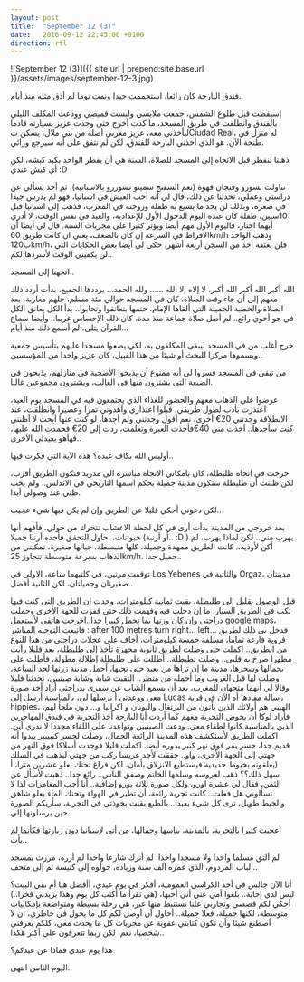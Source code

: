 ```yaml
---
layout: post
title:  "September 12 (3)"
date:   2016-09-12 22:43:00 +0100
direction: rtl
---
```


![September 12 (3)]({{ site.url | prepend:site.baseurl }}/assets/images/september-12-3.jpg)

فندق البارحة كان رائعا، استحممت جيدا ونمت نوما لم أذق مثله منذ أيام..

إسيقظت قبل طلوع الشمس، جمعت ملابسي ولبست قميصي وودعت المكلف الليلي بالفندق وانطلقت في طريق المسجد، ما كدت أخرج حتى وجدت عزيز بسيارته قادما ليأخذني معه، عزيز مغربي أصله من بني ملال، يسكن بCiudad Real، له منزل في طنجة الآن. هو الذي أخذني البارحة للفندق، لكن لم نتفق على أنه سيرجع ورائي.

ذهبنا لنفطر قبل الاتجاه إلى المسجد للصلاة، السنة هي أن يفطر الواحد بكبد كبشه، لكن أي كبش عندي :D

تناولت تشورو وفنجان قهوة (نعم السفنج سميتو تشوررو بالاسبانية)، ثم أخذ يسألي عن دراستي وعملي، تحدثنا عن ذلك، قال لي أنه أحب العيش في اسبانيا، فهو لم يدرس جيدا في صغره، وبذلك لن يجد ما يشبع به طفله وزوجته في المغرب، فذهب إلى اسبانيا قبل 10سنين، طفله كان عنده اليوم الدخول الأول للإعدادية، والعيد في نفس الوقت، لا أدري أيهما اختار، فاليوم الأول مهم أيضا ويؤثر كثيرا على مجريات السنة. قال لي أيضا أن الافراط في السرعة إن كان بالضعف، يعني ان كانت طريق 60km/h وذهب الواحد ب120km/h، فلن يعتقه أحد من السجن أربعة أشهر، حكى لي أيضا بعض الحكايات التي لن يكفيني الوقت لأسردها لكم..

اتجهنا إلى المسجد..

الله أكبر الله أكبر الله أكبر، لا إلاه إلا الله ...... ولله الحمد... يرددها الجميع، بدأت أردد ذلك معهم إلى أن جاء وقت الصلاة، كان في المسجد حوالي مئة مسلم، جلهم مغاربة، بعد الصلاة والخطبة الجميلة التي ألقاها الإمام، ختمها بتعانقوا وتحابوا.. بدأ الكل يعانق الكل في جو أخوي رائع.. لم أصل صلاة جماعة منذ مدة، كان ذلك الإحساس غريبا.. وأيضا سماع القرآن يتلى، لم أسمع ذلك منذ أيام...

خرج أغلب من في المسجد ليبقى المكلفون به، لكي يضعوا مسجدا عليهم بتأسيس جمعية ويسموها مركزا للبحث أو شيئا من هذا القبيل، كان عزيز واحدا من المؤسسين..

من تبقى في المسجد فسروا لي أنه ممنوع أن يذبحوا الأضحية في منازلهم، يذبحون في الضيعة التي يشترون منها في الغالب، ويشترون مجموعين غالبا..

عرضوا علي الذهاب معهم والحضور للغذاء الذي يجتمعون فيه في المسجد يوم العيد، اعتذرت بأدب لطول طريقي، قبلوا اعتذاري وأهدوني تمرا وعصيرا وانطلقت، عند الانطلاقة وجدتني 20€ أخرى، نعم أقول وجدتني ولم أجدها، لو كنت عنها أبحث لا أظنني كنت سأجدها.. أخذت مني 40€فأخذت العبرة وتعلمت، ردت إلي 20€ فحمدت الله عليها، فهاهو يعيدلي الأخرى..

أوليس الله بكاف عبده؟ هذه الآية التي فكرت فيها..

خرجت في اتجاه طليطلة، كان بامكاني الاتجاه مباشرة الى مدريد فتكون الطريق أقرب، لكن ظننت أن طليطلة ستكون مدينة جميلة بحكم اسمها التاريخي في الاندلس.. ولم يخب ظني عند وصولي أبدا.

لكن دعوني أحكي قليلا عن الطريق وإن لم يكن فيها شيء عجيب..

بعد خروجي من المدينة بدأت أرى في كل لحظة الاعشاب تتحرك من حولي، فأفهم أنها حيوانات، احاول التحقق فأجده أرنبا جميلا (أو أرنبة.. :D ) يهرب مني.. لكن لماذا يهرب، لم أكن لأوذيه.. كانت الطريق ممهدة وجميلة، كلها منبسطة، جبالها صغيرة، تمكنني من الذهاب بسرعة متوسطة تتجاوز 25km/h، جميل جدا..

توقفت مرتين، في كلتيهما ساعة، الاولى في Los Yebenes والثانية في Orgaz، مدينتان صغيرتان وجميلتان، لكن الثانية أفضل..

قبل الوصول بقليل إلى طليطلة، بقيت ثمانية كيلومترات، وجدت ان الطريق التي كنت فيها تكب في الطريق السيار، ما إن دخلت فيه وفهمت ذلك حتى قفزت للجهة الأخرى وحملت دراجتي وإن كان وزنها بما تحمل كبيرا جدا..اخرجت هاتفي لأستعمل google maps، فاتبعت التوجيه المباشر : after 100 metres turn right... left... فدخل بي ذلك لطريق قروية فارغة تماما، مسلفة خمسة كيلومترات، أخاف على عجلات دراجتي من هذا للنوع من الطريق.. اكملت حتى وصلت لطريق ثانوية مجهزة تأخذ إلى طليطلة، بعد قليلا رأيت مظهرا صرخ به قلبي.. وصلت لطيطلة.. أطللت على طليطلة إطلالة مطولة، فأطلت علي بجمالها وسحرها، مدينة ما إن تراها من بعيد حتى تحبها، أجمل مدينة زرتها لحد الساعة، وصلت لها قبل الغروب وما أجمله من منظر.. التقيت شابة وشابة صينيين، تحدثنا قليلا وقالا لي أنهما متجهان للمغرب، بعد أن ىسمع الشاب عن سفري بدراجتي أراد أخذ صورة معي ووعدني أ يرسلها لي، بالمناسبة أرسل إلي Lucas رسالة مفادها أه الآن في قرية hippies، الهيبي هم أولائك الذين يأتون من البرتغال واليونان و اكرانيا و... دون ملجأ لهم، فأراد لوكا أن يخوض التجربة معهم كما أردت أنا البارحة أخذ التجربة في فندق المهاجرين الذين بالمناسبة كانوا لطفاء معي. ودعت الصينيين وتواعدنا على اللقاء مجددا لا ندري أين. اكملت الطريق لأستكشف هذه المدينة الرائعة الجمال، وصلت لجسر كبيييير يبدوا أنه قديم جدا، جسر يمر فوق نهر كبير بدوره أيضا. اكملت قليلا فوجدت أسلاكا فوق النهر من جهتي إلى الجهة الأخرى، واو.. حققت لأجد عريسا ركب من جهتي ليذهب في السلك (يعلقونه بخيوط حديدية فيستطيع الانزلاق بأمان، لكن فراغ تحتك بعلو عشرين مترا، أ سهل ذلك؟؟ ذهب لعروسه وسلمها الخاتم وصفق الناس.. رائع جدا.. ذهبت لأسأل عن الثمن، فقال لي عشرة اورو، ولكل صورة ثلاثة يورو إضافية.. أنا أحب المغامرات لذا لا تسألوني هل فعلت.. كانت تجربة رائعة، أن تطير في الهواء وتحتك الماء بعلو شاهق والخيط طويل، ترى كل شيء بعيدا.. بالطبع بقيت بخوذتي في التجربة، سأريكم الصورة حين يرسلونها إلي..

أعجبت كثيرا بالتجربة، بالمدينة، بناسها وجمالها، من أتى لإسبانيا دون زيارتها فكأنما لم يأت..

لم ألتق مسلما واحدا ولا مسجدا واحدا، لم أترك شارعا واحدا لم أزره، مررت بمسجد الباب المردوم، الذي عمره الف سنة وزياده، حولوه إلى كنيسة ثم إلى متحف..

أنا الآن جالس في أحد الكراسي العمومية، أفكر في يوم عيدي، أأفضل هنا أم ىفي البيت؟ ليس لدي إجابة.. بلغوا أمي عني أني أحبها، (هي تقرأ ما أكتب كل يوم وهذا يزيدني فخرا..) أحكي لكم قصصي وتجاربي علنا نستنبط منها عبر، هي رحلة بسيطة ومتواضعة بإمكانيات متوسطة، لكنها جميلة، فعلا جميلة.. أحاول أن أوصل لكم كل ما يجول في خاطري، أن لا أصطنع شيئا وأن تكون كتابتي عفوية عن مجريات كل ما يحدث معي، كلكم يعرفني شخصيا، نعم، لكن ربما تتعرفون علي أكثر هكذا..

هذا يوم عيدي فماذا عن عيدكم؟

اليوم الثامن انتهى..